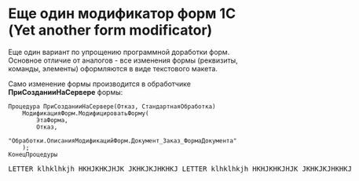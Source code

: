 # Еще один модификатор форм 1С (Yet another form modificator)

Еще один вариант по упрощению программной доработки форм. Основное отличие от аналогов - все изменения формы (реквизиты, команды, элементы) оформляются в виде текстового макета.

Само изменение формы производится в обработчике **ПриСозданииНаСервере** формы:

``` bsl
Процедура ПриСозданииНаСервере(Отказ, СтандартнаяОбработка)
	МодификацияФорм.МодифицироватьФорму(
		ЭтаФорма,
		Отказ,
		"Обработки.ОписанияМодификацийФорм.Документ_Заказ_ФормаДокумента"
	);
КонецПроцедуры
```
<div style="font-family: monospace;">
    <nobr><span color ="red">LETTER klhklhkjh HKHJKHKJHJK JKHKJKJHKHKJ</span> <span color ="green">LETTER klhklhkjh HKHJKHKJHJK JKHKJKJHKHKJ</span></nobr><br>
</div>
